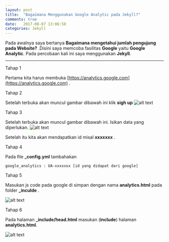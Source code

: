 ```yaml
---
layout: post
title:  "Bagaimana Menggunakan Google Analytic pada Jekyll?"
comments: true
date:   2017-08-07 13:06:58
categories: Jekyll
---
```




Pada awalnya saya bertanya **Bagaimana mengetahui jumlah pengujung pada Website?** .Disini saya memcoba fasilitas **Google** yaitu  **Google Analytic**. Pada percobaan kali ini saya menggunakan **Jekyll**.


---


Tahap 1

Pertama kita harus membuka [https://analytics.google.com](https://analytics.google.com) .

Tahap 2
    
Setelah terbuka akan muncul gambar dibawah ini klik **sigh up**
![alt text][gambar1]

[gambar1]:{{site.urlimg}}/img-3.png "Halaman pertama" 


Tahap 3

Setelah terbuka akan muncul gambar dibawah ini. Isikan data yang diperlukan.
![alt text][gambar2]

[gambar2]:{{site.urlimg}}/img-4.png "Halaman Kedua"

Setelah itu kita akan mendapatkan id misal **xxxxxxx** .


Tahap 4

Pada file  **_config.yml**  tambahakan 

    google_analytics : UA-xxxxxxx [id yang didapat dari google]

Tahap 5

Masukan js code pada google di simpan dengan nama **analytics.html** pada folder **_inculde** .

![alt text][gambar3]

[gambar3]:{{site.urlimg}}/img-5.png "file"

Tahap 6
    
Pada halaman **_include/head.html**  masukan (**include**) halaman **analytics.html**.


![alt text][gambar4]

[gambar4]:{{site.urlimg}}/img-6.png "Include html"



